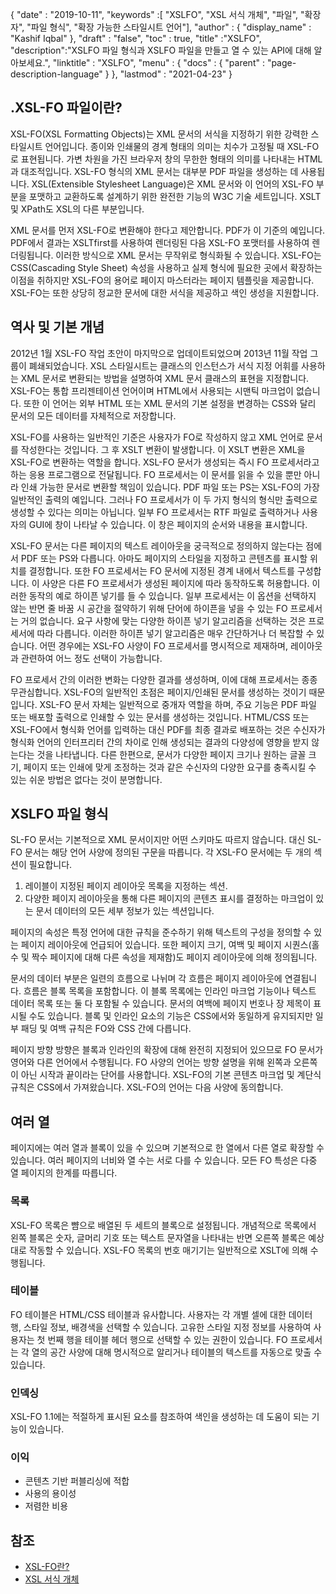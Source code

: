 {
  "date" : "2019-10-11",
  "keywords" :[ "XSLFO", "XSL 서식 개체", "파일", "확장자", "파일 형식", "확장 가능한 스타일시트 언어"],
  "author" : {
    "display_name" : "Kashif Iqbal"
},
  "draft" : "false",
  "toc" : true,
  "title" :"XSLFO",
  "description":"XSLFO 파일 형식과 XSLFO 파일을 만들고 열 수 있는 API에 대해 알아보세요.",
  "linktitle" : "XSLFO",
  "menu" : {
    "docs" : {
      "parent" : "page-description-language"
}
},
  "lastmod" : "2021-04-23"
}

## .XSL-FO 파일이란? ##

XSL-FO(XSL Formatting Objects)는 XML 문서의 서식을 지정하기 위한 강력한 스타일시트 언어입니다. 종이와 인쇄물의 경계 형태의 의미는 치수가 고정될 때 XSL-FO로 표현됩니다. 가변 차원을 가진 브라우저 창의 무한한 형태의 의미를 나타내는 HTML과 대조적입니다. XSL-FO 형식의 XML 문서는 대부분 PDF 파일을 생성하는 데 사용됩니다. XSL(Extensible Stylesheet Language)은 XML 문서와 이 언어의 XSL-FO 부분을 포맷하고 교환하도록 설계하기 위한 완전한 기능의 W3C 기술 세트입니다. XSLT 및 XPath도 XSL의 다른 부분입니다.

XML 문서를 먼저 XSL-FO로 변환해야 한다고 제안합니다. PDF가 이 기준의 예입니다. PDF에서 결과는 XSLTfirst를 사용하여 렌더링된 다음 XSL-FO 포맷터를 사용하여 렌더링됩니다. 이러한 방식으로 XML 문서는 무작위로 형식화될 수 있습니다. XSL-FO는 CSS(Cascading Style Sheet) 속성을 사용하고 실제 형식에 필요한 곳에서 확장하는 이점을 취하지만 XSL-FO의 용어로 페이지 마스터라는 페이지 템플릿을 제공합니다. XSL-FO는 또한 상당히 정교한 문서에 대한 서식을 제공하고 색인 생성을 지원합니다.

## 역사 및 기본 개념 ##

2012년 1월 XSL-FO 작업 초안이 마지막으로 업데이트되었으며 2013년 11월 작업 그룹이 폐쇄되었습니다. XSL 스타일시트는 클래스의 인스턴스가 서식 지정 어휘를 사용하는 XML 문서로 변환되는 방법을 설명하여 XML 문서 클래스의 표현을 지정합니다. XSL-FO는 통합 프리젠테이션 언어이며 HTML에서 사용되는 시맨틱 마크업이 없습니다. 또한 이 언어는 외부 HTML 또는 XML 문서의 기본 설정을 변경하는 CSS와 달리 문서의 모든 데이터를 자체적으로 저장합니다.

XSL-FO를 사용하는 일반적인 기준은 사용자가 FO로 작성하지 않고 XML 언어로 문서를 작성한다는 것입니다. 그 후 XSLT 변환이 발생합니다. 이 XSLT 변환은 XML을 XSL-FO로 변환하는 역할을 합니다. XSL-FO 문서가 생성되는 즉시 FO 프로세서라고 하는 응용 프로그램으로 전달됩니다. FO 프로세서는 이 문서를 읽을 수 있을 뿐만 아니라 인쇄 가능한 문서로 변환할 책임이 있습니다. PDF 파일 또는 PS는 XSL-FO의 가장 일반적인 출력의 예입니다. 그러나 FO 프로세서가 이 두 가지 형식의 형식만 출력으로 생성할 수 있다는 의미는 아닙니다. 일부 FO 프로세서는 RTF 파일로 출력하거나 사용자의 GUI에 창이 나타날 수 있습니다. 이 창은 페이지의 순서와 내용을 표시합니다.

XSL-FO 문서는 다른 페이지의 텍스트 레이아웃을 궁극적으로 정의하지 않는다는 점에서 PDF 또는 PS와 다릅니다. 아마도 페이지의 스타일을 지정하고 콘텐츠를 표시할 위치를 결정합니다. 또한 FO 프로세서는 FO 문서에 지정된 경계 내에서 텍스트를 구성합니다. 이 사양은 다른 FO 프로세서가 생성된 페이지에 따라 동작하도록 허용합니다. 이러한 동작의 예로 하이픈 넣기를 들 수 있습니다. 일부 프로세서는 이 옵션을 선택하지 않는 반면 줄 바꿈 시 공간을 절약하기 위해 단어에 하이픈을 넣을 수 있는 FO 프로세서는 거의 없습니다. 요구 사항에 맞는 다양한 하이픈 넣기 알고리즘을 선택하는 것은 프로세서에 따라 다릅니다. 이러한 하이픈 넣기 알고리즘은 매우 간단하거나 더 복잡할 수 있습니다. 어떤 경우에는 XSL-FO 사양이 FO 프로세서를 명시적으로 제재하며, 레이아웃과 관련하여 어느 정도 선택이 가능합니다.

FO 프로세서 간의 이러한 변화는 다양한 결과를 생성하며, 이에 대해 프로세서는 종종 무관심합니다. XSL-FO의 일반적인 초점은 페이지/인쇄된 문서를 생성하는 것이기 때문입니다. XSL-FO 문서 자체는 일반적으로 중개자 역할을 하며, 주요 기능은 PDF 파일 또는 배포할 출력으로 인쇄할 수 있는 문서를 생성하는 것입니다. HTML/CSS 또는 XSL-FO에서 형식화 언어를 입력하는 대신 PDF를 최종 결과로 배포하는 것은 수신자가 형식화 언어의 인터프리터 간의 차이로 인해 생성되는 결과의 다양성에 영향을 받지 않는다는 것을 나타냅니다. 다른 한편으로, 문서가 다양한 페이지 크기나 원하는 글꼴 크기, 페이지 또는 인쇄에 맞게 조정하는 것과 같은 수신자의 다양한 요구를 충족시킬 수 있는 쉬운 방법은 없다는 것이 분명합니다.

## XSLFO 파일 형식 ##

SL-FO 문서는 기본적으로 XML 문서이지만 어떤 스키마도 따르지 않습니다. 대신 SL-FO 문서는 해당 언어 사양에 정의된 구문을 따릅니다. 각 XSL-FO 문서에는 두 개의 섹션이 필요합니다.

1. 레이블이 지정된 페이지 레이아웃 목록을 지정하는 섹션.
1. 다양한 페이지 레이아웃을 통해 다른 페이지의 콘텐츠 표시를 결정하는 마크업이 있는 문서 데이터의 모든 세부 정보가 있는 섹션입니다.

페이지의 속성은 특정 언어에 대한 규칙을 준수하기 위해 텍스트의 구성을 정의할 수 있는 페이지 레이아웃에 언급되어 있습니다. 또한 페이지 크기, 여백 및 페이지 시퀀스(홀수 및 짝수 페이지에 대해 다른 속성을 제재함)도 페이지 레이아웃에 의해 정의됩니다.

문서의 데이터 부분은 일련의 흐름으로 나뉘며 각 흐름은 페이지 레이아웃에 연결됩니다. 흐름은 블록 목록을 포함합니다. 이 블록 목록에는 인라인 마크업 기능이나 텍스트 데이터 목록 또는 둘 다 포함될 수 있습니다. 문서의 여백에 페이지 번호나 장 제목이 표시될 수도 있습니다. 블록 및 인라인 요소의 기능은 CSS에서와 동일하게 유지되지만 일부 패딩 및 여백 규칙은 FO와 CSS 간에 다릅니다.

페이지 방향 방향은 블록과 인라인의 확장에 대해 완전히 지정되어 있으므로 FO 문서가 영어와 다른 언어에서 수행됩니다. FO 사양의 언어는 방향 설명을 위해 왼쪽과 오른쪽이 아닌 시작과 끝이라는 단어를 사용합니다. XSL-FO의 기본 콘텐츠 마크업 및 계단식 규칙은 CSS에서 가져왔습니다. XSL-FO의 언어는 다음 사양에 동의합니다.

## 여러 열 ##

페이지에는 여러 열과 블록이 있을 수 있으며 기본적으로 한 열에서 다른 열로 확장할 수 있습니다. 여러 페이지의 너비와 열 수는 서로 다를 수 있습니다. 모든 FO 특성은 다중 열 페이지의 한계를 따릅니다.

### 목록 ###

XSL-FO 목록은 뺨으로 배열된 두 세트의 블록으로 설정됩니다. 개념적으로 목록에서 왼쪽 블록은 숫자, 글머리 기호 또는 텍스트 문자열을 나타내는 반면 오른쪽 블록은 예상대로 작동할 수 있습니다. XSL-FO 목록의 번호 매기기는 일반적으로 XSLT에 의해 수행됩니다.

### 테이블 ###

FO 테이블은 HTML/CSS 테이블과 유사합니다. 사용자는 각 개별 셀에 대한 데이터 행, 스타일 정보, 배경색을 선택할 수 있습니다. 고유한 스타일 지정 정보를 사용하여 사용자는 첫 번째 행을 테이블 헤더 행으로 선택할 수 있는 권한이 있습니다. FO 프로세서는 각 열의 공간 사양에 대해 명시적으로 알리거나 테이블의 텍스트를 자동으로 맞출 수 있습니다.

### 인덱싱 ###

XSL-FO 1.1에는 적절하게 표시된 요소를 참조하여 색인을 생성하는 데 도움이 되는 기능이 있습니다.

### 이익 ###

* 콘텐츠 기반 퍼블리싱에 적합
* 사용의 용이성
* 저렴한 비용

## 참조 ##

* [XSL-FO란?](https://www.xml.com/articles/2017/01/01/what-is-xsl-fo/)
* [XSL 서식 개체](https://en.wikipedia.org/wiki/XSL_Formatting_Objects)

